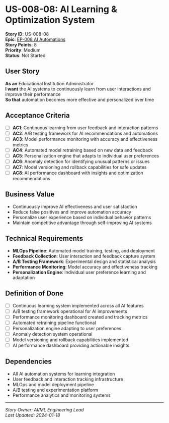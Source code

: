 # US-008-08: AI Learning & Optimization System

**Story ID**: US-008-08  
**Epic**: [EP-008 AI Automations](../epics/EP-008-AI-Automations.md)  
**Story Points**: 8  
**Priority**: Medium  
**Status**: Not Started  

## User Story

**As an** Educational Institution Administrator  
**I want** the AI systems to continuously learn from user interactions and improve their performance  
**So that** automation becomes more effective and personalized over time

## Acceptance Criteria

- [ ] **AC1**: Continuous learning from user feedback and interaction patterns
- [ ] **AC2**: A/B testing framework for AI recommendations and automations
- [ ] **AC3**: Model performance monitoring with accuracy and effectiveness metrics
- [ ] **AC4**: Automated model retraining based on new data and feedback
- [ ] **AC5**: Personalization engine that adapts to individual user preferences
- [ ] **AC6**: Anomaly detection for identifying unusual patterns or issues
- [ ] **AC7**: Model versioning and rollback capabilities for safe updates
- [ ] **AC8**: AI performance dashboard with insights and optimization recommendations

## Business Value

- Continuously improve AI effectiveness and user satisfaction
- Reduce false positives and improve automation accuracy
- Personalize user experience based on individual behavior patterns
- Maintain competitive advantage through self-improving AI systems

## Technical Requirements

- **MLOps Pipeline**: Automated model training, testing, and deployment
- **Feedback Collection**: User interaction and feedback capture system
- **A/B Testing Framework**: Experimental design and statistical analysis
- **Performance Monitoring**: Model accuracy and effectiveness tracking
- **Personalization Engine**: Individual user preference learning and adaptation

## Definition of Done

- [ ] Continuous learning system implemented across all AI features
- [ ] A/B testing framework operational for AI improvements
- [ ] Performance monitoring dashboard created and tracking metrics
- [ ] Automated retraining pipeline functional
- [ ] Personalization engine adapting to user preferences
- [ ] Anomaly detection system operational
- [ ] Model versioning and rollback capabilities implemented
- [ ] AI performance dashboard providing actionable insights

## Dependencies

- All AI automation systems for learning integration
- User feedback and interaction tracking infrastructure
- MLOps and model deployment pipeline
- A/B testing and experimentation platform
- Performance analytics and monitoring systems

---

*Story Owner: AI/ML Engineering Lead*  
*Last Updated: 2024-01-18*